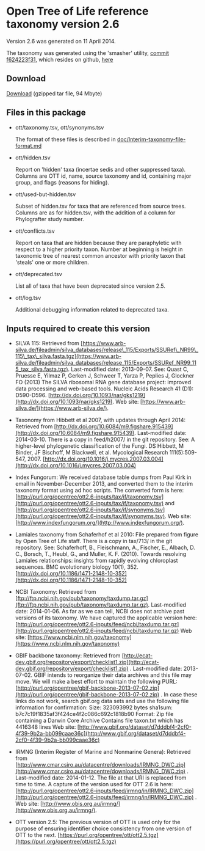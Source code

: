 # Open Tree of Life reference taxonomy version 2.6

Version 2.6 was generated on 11 April 2014.

The taxonomy was generated using the 'smasher' utility, [commit
f624223f31](https://github.com/OpenTreeOfLife/reference-taxonomy/commit/f624223f31767fa1787f3ba2ddad5daa56fd939b), which resides on github, [here](https://github.com/OpenTreeOfLife/reference-taxonomy/commit/f624223f31767fa1787f3ba2ddad5daa56fd939b)

## Download

[Download](https://files.opentreeoflife.org/ott/ott2.6/ott2.6.tgz) (gzipped tar file, 94 Mbyte) 

## Files in this package

* ott/taxonomy.tsv, ott/synonyms.tsv

    The format of these files is described in [doc/Interim-taxonomy-file-format.md](https://github.com/OpenTreeOfLife/reference-taxonomy/tree/master/doc/Interim-taxonomy-file-format.md)

* ott/hidden.tsv

    Report on 'hidden' taxa (incertae sedis and other suppressed taxa).
    Columns are OTT id, name, source taxonomy and id, containing major
    group, and flags (reasons for hiding).

* ott/used-but-hidden.tsv

    Subset of hidden.tsv for taxa that are referenced from source trees.
    Columns are as for hidden.tsv, with the addition of a column for
    Phylografter study number.

* ott/conflicts.tsv

    Report on taxa that are hidden because they are paraphyletic with
    respect to a higher priority taxon.  Number at beginning is height
    in taxonomic tree of nearest common ancestor with priority taxon
    that 'steals' one or more children.

* ott/deprecated.tsv

    List all of taxa that have been deprecated since version 2.5.

* ott/log.tsv

    Additional debugging information related to deprecated taxa.

## Inputs required to create this version

* SILVA 115:
    Retrieved from
    [https://www.arb-silva.de/fileadmin/silva_databases/release\_115/Exports/SSURef\_NR99\_115\_tax\_silva.fasta.tgz](https://www.arb-silva.de/fileadmin/silva_databases/release_115/Exports/SSURef_NR99_115_tax_silva.fasta.tgz).
    Last-modified date: 2013-09-07.
    See: Quast C, Pruesse E, Yilmaz P, Gerken J, Schweer T, Yarza P,
    Peplies J, Glockner FO (2013) The SILVA ribosomal RNA gene
    database project: improved data processing and web-based tools.
    Nucleic Acids Research 41 (D1): D590-D596.
    [http://dx.doi.org/10.1093/nar/gks1219](http://dx.doi.org/10.1093/nar/gks1219).
    Web site: [https://www.arb-silva.de/](https://www.arb-silva.de/).

*  Taxonomy from Hibbett et al 2007, with updates through April 2014:
    Retrieved from
    [http://dx.doi.org/10.6084/m9.figshare.915439](http://dx.doi.org/10.6084/m9.figshare.915439).
    Last-modified date: 2014-03-10.
    There is a copy in feed/h2007/ in the git repository.
    See: A higher-level phylogenetic classification of the Fungi.
    DS Hibbett, M Binder, JF Bischoff, M Blackwell, et al.
    Mycological Research 111(5):509-547, 2007.
    [http://dx.doi.org/10.1016/j.mycres.2007.03.004](http://dx.doi.org/10.1016/j.mycres.2007.03.004)

*  Index Fungorum:
    We received database table dumps from Paul Kirk in email in
    November-December 2013, and converted them to the interim taxonomy
    format using ad hoc scripts.  The converted form is here:
    [http://purl.org/opentree/ott2.6-inputs/tax/if/taxonomy.tsv](http://purl.org/opentree/ott2.6-inputs/tax/if/taxonomy.tsv) and
    [http://purl.org/opentree/ott2.6-inputs/tax/if/synonyms.tsv](http://purl.org/opentree/ott2.6-inputs/tax/if/synonyms.tsv).
    Web site: [http://www.indexfungorum.org/](http://www.indexfungorum.org/).

*  Lamiales taxonomy from Schaferhof et al 2010:
    File prepared from figure by Open Tree of Life staff.
    There is a copy in tax/713/ in the git repository.
    See:
      Schaferhoff, B., Fleischmann, A., Fischer, E., Albach, D. C.,
      Borsch, T., Heubl, G., and Muller, K. F. (2010). Towards resolving
      Lamiales relationships: insights from rapidly evolving chloroplast
      sequences. BMC evolutionary biology 10(1), 352.
      [http://dx.doi.org/10.1186/1471-2148-10-352](http://dx.doi.org/10.1186/1471-2148-10-352)

*  NCBI Taxonomy:
    Retrieved from [ftp://ftp.ncbi.nih.gov/pub/taxonomy/taxdump.tar.gz](ftp://ftp.ncbi.nih.gov/pub/taxonomy/taxdump.tar.gz).
    Last-modified date: 2014-01-06.
    As far as we can tell, NCBI does not archive past versions of its
    taxonomy.  We have captured the applicable version here:
      [http://purl.org/opentree/ott2.6-inputs/feed/ncbi/taxdump.tar.gz](http://purl.org/opentree/ott2.6-inputs/feed/ncbi/taxdump.tar.gz)
    Web site: [https://www.ncbi.nlm.nih.gov/taxonomy](https://www.ncbi.nlm.nih.gov/taxonomy)

*  GBIF backbone taxonomy:
    Retrieved from [http://ecat-dev.gbif.org/repository/export/checklist1.zip](http://ecat-dev.gbif.org/repository/export/checklist1.zip) .
    Last-modified date: 2013-07-02.
    GBIF intends to reorganize their data archives and this file may
    move.  We will make a best effort to maintain the following PURL:
      [http://purl.org/opentree/gbif-backbone-2013-07-02.zip](http://purl.org/opentree/gbif-backbone-2013-07-02.zip) .
    In case these links do not work, search gbif.org data sets and use the
    following file information for confirmation:
      Size: 323093992 bytes
      sha1sum: b7c7c19f1835af3f424ce4f2c086c692c1818b90
      Format: Zip file containing a Darwin Core Archive
      Contains file taxon.txt which has 4416348 lines
    Web site: [http://www.gbif.org/dataset/d7dddbf4-2cf0-4f39-9b2a-bb099caae36c](http://www.gbif.org/dataset/d7dddbf4-2cf0-4f39-9b2a-bb099caae36c)

*  IRMNG (Interim Register of Marine and Nonmarine Genera):
    Retrieved from [http://www.cmar.csiro.au/datacentre/downloads/IRMNG_DWC.zip](http://www.cmar.csiro.au/datacentre/downloads/IRMNG_DWC.zip) .
    Last-modified date: 2014-01-12.
    The file at that URI is replaced from time to time.  A capture of
    the version used for OTT 2.6 is here: 
     [http://purl.org/opentree/ott2.6-inputs/feed/irmng/in/IRMNG_DWC.zip](http://purl.org/opentree/ott2.6-inputs/feed/irmng/in/IRMNG_DWC.zip) .
    Web site: [http://www.obis.org.au/irmng/](http://www.obis.org.au/irmng/).

*  OTT version 2.5:
    The previous version of OTT is used only for the purpose of ensuring
    identifier choice consistency from one version of OTT to the next.
      [https://purl.org/opentree/ott/ott2.5.tgz](https://purl.org/opentree/ott/ott2.5.tgz)
